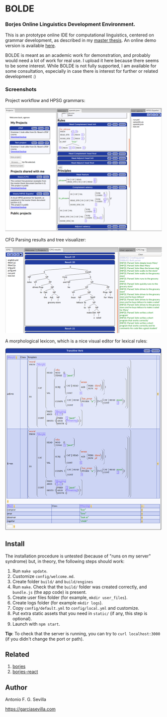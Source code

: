 # BOLDE

### Borjes Online Linguistics Development Environment.

This is an prototype online IDE for computational linguistics, centered on
grammar development, as described in my [master thesis](https://garciasevilla.com/biblio/AFGSevilla_Masterthesis.pdf).
An online demo version is available [here](https://garciasevilla.com/bolde/).

BOLDE is meant as an academic work for demonstration, and probably would need a
lot of work for real use. I upload it here because there seems to be some
interest. While BOLDE is not fully supported, I am available for some
consultation, especially in case there is interest for further or related
development :)

### Screenshots

Project workflow and HPSG grammars:

![Demo screenshot of BOLDE](screenshots/bolde_demo_screenshot.png)

CFG Parsing results and tree visualizer:

![The results of CFG parsing](screenshots/bolde_treebank_parse.png)

A morphological lexicon, which is a nice visual editor for lexical rules:

![Morphological lexicon screenshot](screenshots/bolde_morphological_lexicon.png)

## Install

The installation procedure is untested (because of "runs on my server" syndrome)
but, in theory, the following steps should work:

1. Run `make update`.
2. Customize `config/welcome.md`.
3. Create folder `build/` and `build/engines`
4. Run `make`. Check that the `build/` folder was created correctly, and
   `bundle.js` (the app code) is present.
5. Create user files folder (for example, `mkdir user_files`).
6. Create logs folder (for example `mkdir logs`).
7. Copy `config/default.yml` to `config/local.yml` and customize.
8. Put extra static assets that you need in `static/` (if any, this step is optional).
9. Launch with `npm start`.

**Tip**: To check that the server is running, you can try to `curl localhost:3000` (if you didn't change the port or path).

## Related

1. [borjes](https://github.com/agarsev/borjes)
2. [borjes-react](https://github.com/agarsev/borjes-react)

## Author

Antonio F. G. Sevilla

https://garciasevilla.com
